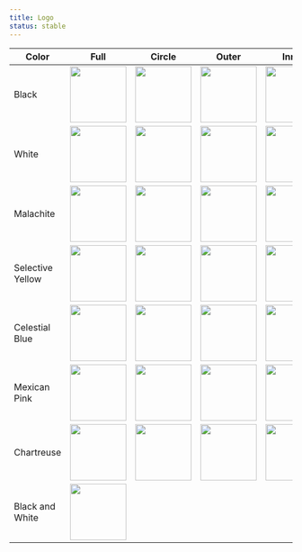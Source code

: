 ```yaml
---
title: Logo
status: stable
---
```


| Color            | Full                                                                                                              | Circle                                                                                                                | Outer                                                                                                               | Inner                                                                                                               | Inverse                                                                                                                 |
|------------------|-------------------------------------------------------------------------------------------------------------------|-----------------------------------------------------------------------------------------------------------------------|---------------------------------------------------------------------------------------------------------------------|---------------------------------------------------------------------------------------------------------------------|-------------------------------------------------------------------------------------------------------------------------|
| Black            | <img src="{{ path '/logo/full/reactive-graph-full-black.svg' }}" style="width: 100px; height: 100px;">            | <img src="{{ path '/logo/circle/reactive-graph-circle-black.svg' }}" style="width: 100px; height: 100px;">            | <img src="{{ path '/logo/outer/reactive-graph-outer-black.svg' }}" style="width: 100px; height: 100px;">            | <img src="{{ path '/logo/inner/reactive-graph-inner-black.svg' }}" style="width: 100px; height: 100px;">            | <img src="{{ path '/logo/inverse/reactive-graph-inverse-black.svg' }}" style="width: 100px; height: 100px;">            |
| White            | <img src="{{ path '/logo/full/reactive-graph-full-white.svg' }}" style="width: 100px; height: 100px;">            | <img src="{{ path '/logo/circle/reactive-graph-circle-white.svg' }}" style="width: 100px; height: 100px;">            | <img src="{{ path '/logo/outer/reactive-graph-outer-white.svg' }}" style="width: 100px; height: 100px;">            | <img src="{{ path '/logo/inner/reactive-graph-inner-white.svg' }}" style="width: 100px; height: 100px;">            | <img src="{{ path '/logo/inverse/reactive-graph-inverse-white.svg' }}" style="width: 100px; height: 100px;">            |
| Malachite        | <img src="{{ path '/logo/full/reactive-graph-full-malachite.svg' }}" style="width: 100px; height: 100px;">        | <img src="{{ path '/logo/circle/reactive-graph-circle-malachite.svg' }}" style="width: 100px; height: 100px;">        | <img src="{{ path '/logo/outer/reactive-graph-outer-malachite.svg' }}" style="width: 100px; height: 100px;">        | <img src="{{ path '/logo/inner/reactive-graph-inner-malachite.svg' }}" style="width: 100px; height: 100px;">        | <img src="{{ path '/logo/inverse/reactive-graph-inverse-malachite.svg' }}" style="width: 100px; height: 100px;">        |
| Selective Yellow | <img src="{{ path '/logo/full/reactive-graph-full-selective-yellow.svg' }}" style="width: 100px; height: 100px;"> | <img src="{{ path '/logo/circle/reactive-graph-circle-selective-yellow.svg' }}" style="width: 100px; height: 100px;"> | <img src="{{ path '/logo/outer/reactive-graph-outer-selective-yellow.svg' }}" style="width: 100px; height: 100px;"> | <img src="{{ path '/logo/inner/reactive-graph-inner-selective-yellow.svg' }}" style="width: 100px; height: 100px;"> | <img src="{{ path '/logo/inverse/reactive-graph-inverse-selective-yellow.svg' }}" style="width: 100px; height: 100px;"> |
| Celestial Blue   | <img src="{{ path '/logo/full/reactive-graph-full-celestial-blue.svg' }}" style="width: 100px; height: 100px;">   | <img src="{{ path '/logo/circle/reactive-graph-circle-celestial-blue.svg' }}" style="width: 100px; height: 100px;">   | <img src="{{ path '/logo/outer/reactive-graph-outer-celestial-blue.svg' }}" style="width: 100px; height: 100px;">   | <img src="{{ path '/logo/inner/reactive-graph-inner-celestial-blue.svg' }}" style="width: 100px; height: 100px;">   | <img src="{{ path '/logo/inverse/reactive-graph-inverse-celestial-blue.svg' }}" style="width: 100px; height: 100px;">   |
| Mexican Pink     | <img src="{{ path '/logo/full/reactive-graph-full-mexican-pink.svg' }}" style="width: 100px; height: 100px;">     | <img src="{{ path '/logo/circle/reactive-graph-circle-mexican-pink.svg' }}" style="width: 100px; height: 100px;">     | <img src="{{ path '/logo/outer/reactive-graph-outer-mexican-pink.svg' }}" style="width: 100px; height: 100px;">     | <img src="{{ path '/logo/inner/reactive-graph-inner-mexican-pink.svg' }}" style="width: 100px; height: 100px;">     | <img src="{{ path '/logo/inverse/reactive-graph-inverse-mexican-pink.svg' }}" style="width: 100px; height: 100px;">     |
| Chartreuse       | <img src="{{ path '/logo/full/reactive-graph-full-chartreuse.svg' }}" style="width: 100px; height: 100px;">       | <img src="{{ path '/logo/circle/reactive-graph-circle-chartreuse.svg' }}" style="width: 100px; height: 100px;">       | <img src="{{ path '/logo/outer/reactive-graph-outer-chartreuse.svg' }}" style="width: 100px; height: 100px;">       | <img src="{{ path '/logo/inner/reactive-graph-inner-chartreuse.svg' }}" style="width: 100px; height: 100px;">       | <img src="{{ path '/logo/inverse/reactive-graph-inverse-chartreuse.svg' }}" style="width: 100px; height: 100px;">       |
| Black and White  | <img src="{{ path '/logo/full/reactive-graph-full-black-white.svg' }}" style="width: 100px; height: 100px;">      |                                                                                                                       |                                                                                                                     |                                                                                                                     |                                                                                                                         |
